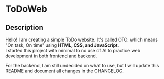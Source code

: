 # ToDoWeb  

## Description  
Hello! I am creating a simple ToDo website. It's called OTO. which means "On task, On time"  using **HTML, CSS, and JavaScript.**  
I started this project with minimal to no use of AI to practice web development in both frontend and backend.  

For the backend, I am still undecided on what to use, but I will update this README and document all changes in the CHANGELOG.  
